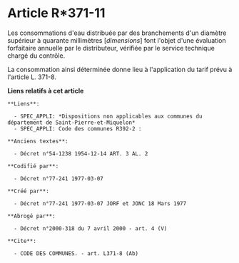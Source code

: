 # Article R*371-11

Les consommations d'eau distribuée par des branchements d'un diamètre supérieur à quarante millimètres [*dimensions*] font
l'objet d'une évaluation forfaitaire annuelle par le distributeur, vérifiée par le service technique chargé du contrôle.

La consommation ainsi déterminée donne lieu à l'application du tarif prévu à l'article L. 371-8.

**Liens relatifs à cet article**

	**Liens**:

	  - SPEC_APPLI: *Dispositions non applicables aux communes du département de Saint-Pierre-et-Miquelon*
	  - SPEC_APPLI: Code des communes R392-2 :

	**Anciens textes**:

	  - Décret n°54-1238 1954-12-14 ART. 3 AL. 2

	**Codifié par**:

	  - Décret n°77-241 1977-03-07

	**Créé par**:

	  - Décret n°77-241 1977-03-07 JORF et JONC 18 Mars 1977

	**Abrogé par**:

	  - Décret n°2000-318 du 7 avril 2000 - art. 4 (V)

	**Cite**:

	  - CODE DES COMMUNES. - art. L371-8 (Ab)
